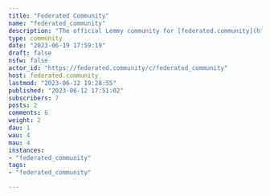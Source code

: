 ```yaml
---
title: "Federated Community" 
name: "federated_community"
description: "The official Lemmy community for [federated.community](https://federated.community).Moderated by the Federated Community staff."
type: community
date: "2023-06-19 17:59:19"
draft: false
nsfw: false
actor_id: "https://federated.community/c/federated_community"
host: federated.community
lastmod: "2023-06-12 19:28:55"
published: "2023-06-12 17:51:02"
subscribers: 7
posts: 2
comments: 6
weight: 2
dau: 1
wau: 4
mau: 4
instances:
- "federated_community"
tags: 
- "federated_community"

---
```

